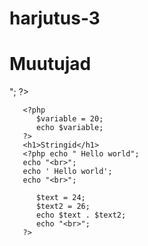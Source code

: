 harjutus-3
==========
<!DOCTYPE HTML>
<html>
   <head>
   <title>Harjutus3</title>
   <meta http-equiv="Content-Type" content="text/html;
   charset=utf-8">
   <title>PHP põhitõed</title>
   </head>
   <body>
    <h1>Muutujad</h1>
      <?php 
          $variable = 10;
          echo $variable;
          echo "<br>";
       ?>  

       <?php 
          $variable = 20;
          echo $variable;
       ?> 
       <h1>Stringid</h1>
       <?php echo " Hello world"; 
       echo "<br>";
       echo ' Hello world'; 
       echo "<br>";

          $text = 24;
          $text2 = 26;
          echo $text . $text2; 
          echo "<br>";
       ?>
    

   </body>

</html>
